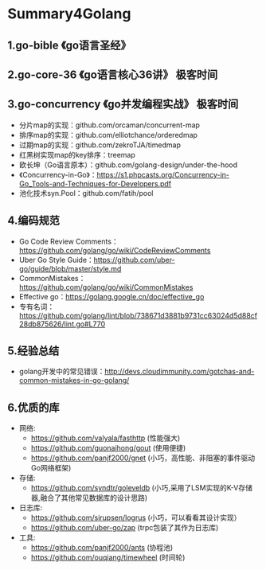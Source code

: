 # Summary4Golang

## 1.go-bible 《go语言圣经》

## 2.go-core-36 《go语言核心36讲》 极客时间

## 3.go-concurrency 《go并发编程实战》 极客时间

- 分片map的实现：github.com/orcaman/concurrent-map
- 排序map的实现：github.com/elliotchance/orderedmap
- 过期map的实现：github.com/zekroTJA/timedmap
- 红黑树实现map的key排序：treemap
- 欧长坤（Go语言原本）：github.com/golang-design/under-the-hood
- 《Concurrency-in-Go》：https://s1.phpcasts.org/Concurrency-in-Go_Tools-and-Techniques-for-Developers.pdf
- 池化技术syn.Pool：github.com/fatih/pool

## 4.编码规范
- Go Code Review Comments：https://github.com/golang/go/wiki/CodeReviewComments
- Uber Go Style Guide：https://github.com/uber-go/guide/blob/master/style.md
- CommonMistakes：https://github.com/golang/go/wiki/CommonMistakes
- Effective go：https://golang.google.cn/doc/effective_go
- 专有名词：https://github.com/golang/lint/blob/738671d3881b9731cc63024d5d88cf28db875626/lint.go#L770

## 5.经验总结
- golang开发中的常见错误：http://devs.cloudimmunity.com/gotchas-and-common-mistakes-in-go-golang/

## 6.优质的库
- 网络:
  - https://github.com/valyala/fasthttp (性能强大)
  - https://github.com/guonaihong/gout (使用便捷)
  - https://github.com/panjf2000/gnet (小巧，高性能、非阻塞的事件驱动Go网络框架)
- 存储:
  - https://github.com/syndtr/goleveldb (小巧,采用了LSM实现的K-V存储器,融合了其他常见数据库的设计思路)
- 日志库:
  - https://github.com/sirupsen/logrus (小巧，可以看看其设计实现）
  - https://github.com/uber-go/zap (trpc包装了其作为日志库)
- 工具:
  - https://github.com/panjf2000/ants (协程池)
  - https://github.com/ouqiang/timewheel (时间轮)
